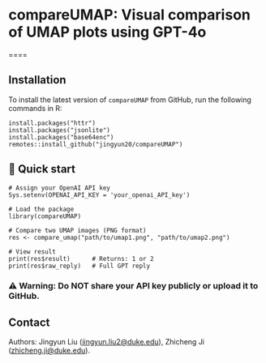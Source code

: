 # compareUMAP: Visual comparison of UMAP plots using GPT-4o
====

## Installation 

To install the latest version of `compareUMAP` from GitHub, run the following commands in R:

```{r eval = FALSE}
install.packages("httr")
install.packages("jsonlite")
install.packages("base64enc")
remotes::install_github("jingyun20/compareUMAP")
```

##  🚀 Quick start

```{r eval = FALSE}
# Assign your OpenAI API key
Sys.setenv(OPENAI_API_KEY = 'your_openai_API_key')

# Load the package
library(compareUMAP)

# Compare two UMAP images (PNG format)
res <- compare_umap("path/to/umap1.png", "path/to/umap2.png")

# View result
print(res$result)      # Returns: 1 or 2
print(res$raw_reply)   # Full GPT reply
```

### ⚠️ Warning: Do NOT share your API key publicly or upload it to GitHub.

## Contact

Authors: Jingyun Liu (jingyun.liu2@duke.edu), Zhicheng Ji (zhicheng.ji@duke.edu).


